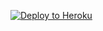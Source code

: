 [![Deploy to Heroku](https://www.herokucdn.com/deploy/button.svg)](https://heroku.com/deploy?template=https://github.com/metabase/metabase-deploy/tree/v0.22.1)
